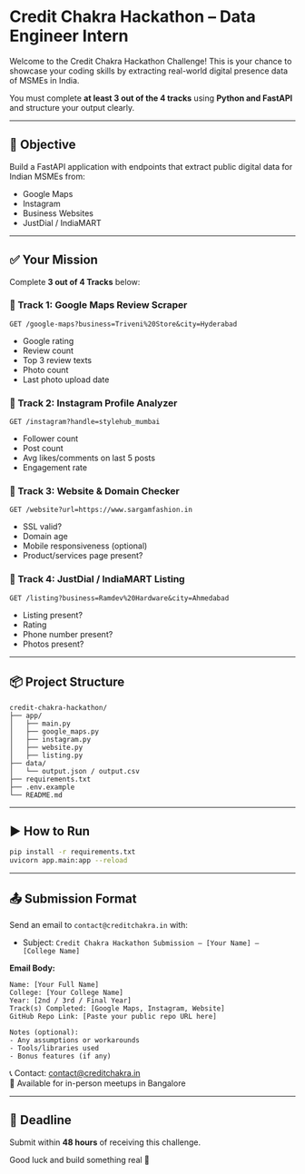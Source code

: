 
# Credit Chakra Hackathon – Data Engineer Intern

Welcome to the Credit Chakra Hackathon Challenge! This is your chance to showcase your coding skills by extracting real-world digital presence data of MSMEs in India.

You must complete **at least 3 out of the 4 tracks** using **Python and FastAPI** and structure your output clearly.

---

## 🚀 Objective
Build a FastAPI application with endpoints that extract public digital data for Indian MSMEs from:
- Google Maps
- Instagram
- Business Websites
- JustDial / IndiaMART

---

## ✅ Your Mission
Complete **3 out of 4 Tracks** below:

### 📍 Track 1: Google Maps Review Scraper
`GET /google-maps?business=Triveni%20Store&city=Hyderabad`
- Google rating
- Review count
- Top 3 review texts
- Photo count
- Last photo upload date

### 📍 Track 2: Instagram Profile Analyzer
`GET /instagram?handle=stylehub_mumbai`
- Follower count
- Post count
- Avg likes/comments on last 5 posts
- Engagement rate

### 📍 Track 3: Website & Domain Checker
`GET /website?url=https://www.sargamfashion.in`
- SSL valid?
- Domain age
- Mobile responsiveness (optional)
- Product/services page present?

### 📍 Track 4: JustDial / IndiaMART Listing
`GET /listing?business=Ramdev%20Hardware&city=Ahmedabad`
- Listing present?
- Rating
- Phone number present?
- Photos present?

---

## 📦 Project Structure
```
credit-chakra-hackathon/
├── app/
│   ├── main.py
│   ├── google_maps.py
│   ├── instagram.py
│   ├── website.py
│   ├── listing.py
├── data/
│   └── output.json / output.csv
├── requirements.txt
├── .env.example
└── README.md
```

---

## ▶️ How to Run
```bash
pip install -r requirements.txt
uvicorn app.main:app --reload
```

---

## 📤 Submission Format
Send an email to `contact@creditchakra.in` with:
- Subject: `Credit Chakra Hackathon Submission – [Your Name] – [College Name]`

**Email Body:**
```
Name: [Your Full Name]  
College: [Your College Name]  
Year: [2nd / 3rd / Final Year]  
Track(s) Completed: [Google Maps, Instagram, Website]  
GitHub Repo Link: [Paste your public repo URL here]

Notes (optional):
- Any assumptions or workarounds
- Tools/libraries used
- Bonus features (if any)
```

📞 Contact: contact@creditchakra.in  
📍 Available for in-person meetups in Bangalore

---

## 🏁 Deadline
Submit within **48 hours** of receiving this challenge.

Good luck and build something real 💪
